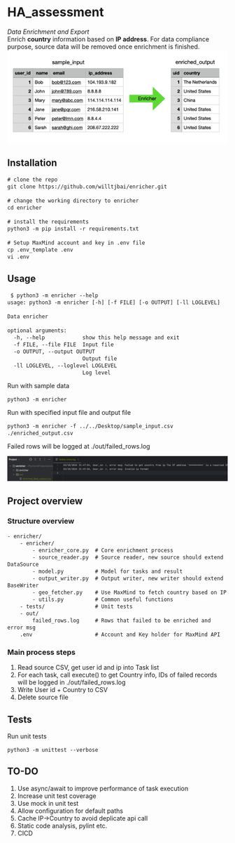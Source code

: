 # HA_assessment
_Data Enrichment and Export_  
Enrich **country** information based on **IP address**. For data compliance purpose, source data will be removed once enrichment is finished.
<img src="./resources/enricher.png">

## Installation

```console
# clone the repo
git clone https://github.com/willtjbai/enricher.git

# change the working directory to enricher
cd enricher

# install the requirements
python3 -m pip install -r requirements.txt

# Setup MaxMind account and key in .env file
cp .env_template .env
vi .env
```
## Usage
```console
 $ python3 -m enricher --help
usage: python3 -m enricher [-h] [-f FILE] [-o OUTPUT] [-ll LOGLEVEL]

Data enricher

optional arguments:
  -h, --help            show this help message and exit
  -f FILE, --file FILE  Input file
  -o OUTPUT, --output OUTPUT
                        Output file
  -ll LOGLEVEL, --loglevel LOGLEVEL
                        Log level

```

Run with sample data
```commandline
python3 -m enricher
```

Run with specified input file and output file
```commandline
python3 -m enricher -f ../../Desktop/sample_input.csv ./enriched_output.csv
```

Failed rows will be logged at ./out/failed_rows.log  

<img src="./resources/failed.png">


## Project overview

### Structure overview
```
- enricher/
    - enricher/
        - enricher_core.py  # Core enrichment process
        - source_reader.py  # Source reader, new source should extend DataSource
        - model.py          # Model for tasks and result
        - output_writer.py  # Output writer, new writer should extend BaseWriter
        - geo_fetcher.py    # Use MaxMind to fetch country based on IP
        - utils.py          # Common useful functions
    - tests/                # Unit tests
    - out/
        failed_rows.log     # Rows that failed to be enriched and error msg
    .env                    # Account and Key holder for MaxMind API
```
### Main process steps
1. Read source CSV, get user id and ip into Task list
2. For each task, call execute() to get Country info, IDs of failed records will be logged in ./out/failed_rows.log
3. Write User id + Country to CSV
4. Delete source file

## Tests
Run unit tests
```commandline
python3 -m unittest --verbose
```

## TO-DO
1. Use async/await to improve performance of task execution
2. Increase unit test coverage
3. Use mock in unit test 
4. Allow configuration for default paths
5. Cache IP->Country to avoid deplicate api call
6. Static code analysis, pylint etc.
7. CICD
